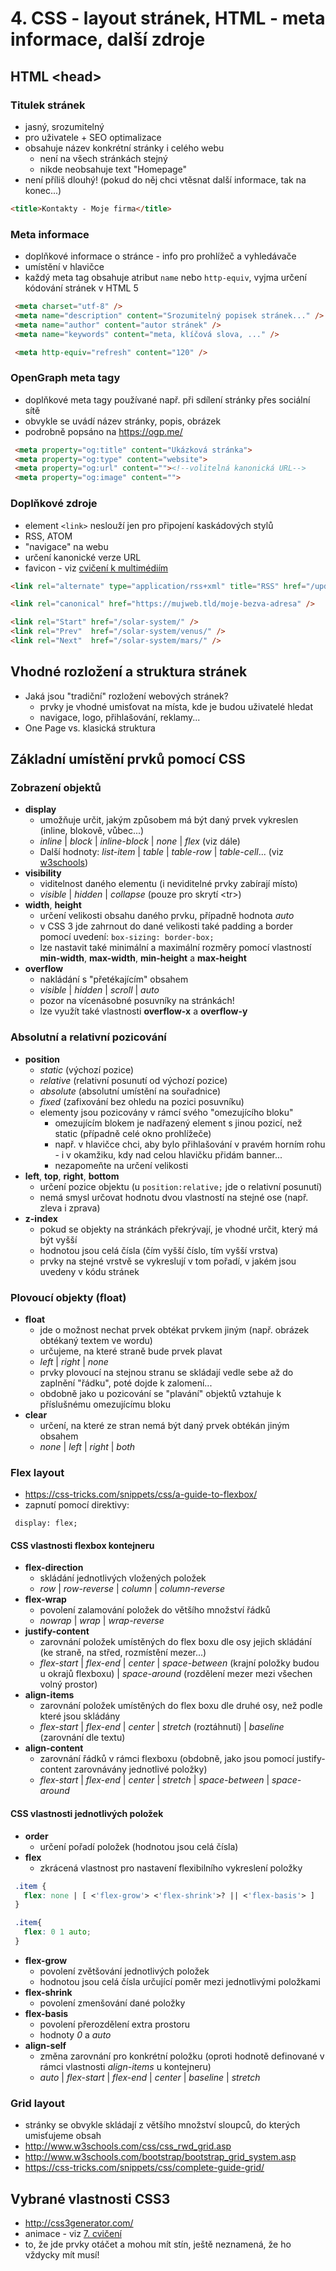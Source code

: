 # 4. CSS - layout stránek, HTML - meta informace, další zdroje

## HTML &lt;head&gt;
### Titulek stránek
 * jasný, srozumitelný
 * pro uživatele + SEO optimalizace
 * obsahuje název konkrétní stránky i celého webu
    * není na všech stránkách stejný
    * nikde neobsahuje text "Homepage"
 * není příliš dlouhý! (pokud do něj chci vtěsnat další informace, tak na konec...)

```html
<title>Kontakty - Moje firma</title>
```

### Meta informace
 * doplňkové informace o stránce - info pro prohlížeč a vyhledávače
 * umístění v hlavičce
 * každý meta tag obsahuje atribut ```name``` nebo ```http-equiv```, vyjma určení kódování stránek v HTML 5

```html
 <meta charset="utf-8" />
 <meta name="description" content="Srozumitelný popisek stránek..." />
 <meta name="author" content="autor stránek" />
 <meta name="keywords" content="meta, klíčová slova, ..." />

 <meta http-equiv="refresh" content="120" />
```

### OpenGraph meta tagy
 * doplňkové meta tagy používané např. při sdílení stránky přes sociální sítě
 * obvykle se uvádí název stránky, popis, obrázek
 * podrobně popsáno na https://ogp.me/

```html
 <meta property="og:title" content="Ukázková stránka">
 <meta property="og:type" content="website">
 <meta property="og:url" content=""><!--volitelná kanonická URL-->
 <meta property="og:image" content="">
```

### Doplňkové zdroje
 * element ```<link>``` neslouží jen pro připojení kaskádových stylů
 * RSS, ATOM
 * "navigace" na webu
 * určení kanonické verze URL
 * favicon - viz [cvičení k multimédiím](../05-multimedia)

 ```html
 <link rel="alternate" type="application/rss+xml" title="RSS" href="/updates.rdf" />

 <link rel="canonical" href="https://mujweb.tld/moje-bezva-adresa" />

 <link rel="Start" href="/solar-system/" />
 <link rel="Prev"  href="/solar-system/venus/" />
 <link rel="Next"  href="/solar-system/mars/" />
 ```


## Vhodné rozložení a struktura stránek
 * Jaká jsou "tradiční" rozložení webových stránek?
    * prvky je vhodné umisťovat na místa, kde je budou uživatelé hledat
    * navigace, logo, přihlašování, reklamy...
 * One Page vs. klasická struktura

## Základní umístění prvků pomocí CSS

### Zobrazení objektů

 * **display**
    * umožňuje určit, jakým způsobem má být daný prvek vykreslen (inline, blokově, vůbec...)
    * *inline* | *block* | *inline-block* | *none* | *flex* (viz dále)
    * Další hodnoty: *list-item* | *table* | *table-row* | *table-cell*... (viz [w3schools](http://www.w3schools.com/cssref/pr_class_display.asp))
 * **visibility**
    * viditelnost daného elementu (i neviditelné prvky zabírají místo)
    * *visible* | *hidden* | *collapse* (pouze pro skrytí &lt;tr&gt;)
 * **width**, **height**
    * určení velikosti obsahu daného prvku, případně hodnota *auto*
    * v CSS 3 jde zahrnout do dané velikosti také padding a border pomocí uvedení: ```box-sizing: border-box;```
    * lze nastavit také minimální a maximální rozměry pomocí vlastností **min-width**, **max-width**, **min-height** a **max-height**
 * **overflow**
    * nakládání s "přetékajícím" obsahem
    * *visible* | *hidden* | *scroll* | *auto*
    * pozor na vícenásobné posuvníky na stránkách!
    * lze využít také vlastnosti **overflow-x** a **overflow-y**

### Absolutní a relativní pozicování

 * **position**
    * *static* (výchozí pozice)
    * *relative* (relativní posunutí od výchozí pozice)
    * *absolute* (absolutní umístění na souřadnice)
    * *fixed* (zafixování bez ohledu na pozici posuvníku)
    * elementy jsou pozicovány v rámcí svého "omezujícího bloku"
        * omezujícím blokem je nadřazený element s jinou pozicí, než static (případně celé okno prohlížeče)
        * např. v hlavičce chci, aby bylo přihlašování v pravém horním rohu - i v okamžiku, kdy nad celou hlavičku přidám banner...
        * nezapomeňte na určení velikosti
 * **left**, **top**, **right**, **bottom**
    * určení pozice objektu (u ```position:relative;``` jde o relativní posunutí)
    * nemá smysl určovat hodnotu dvou vlastností na stejné ose (např. zleva i zprava)
 * **z-index**
    * pokud se objekty na stránkách překrývají, je vhodné určit, který má být vyšší
    * hodnotou jsou celá čísla (čím vyšší číslo, tím vyšší vrstva)
    * prvky na stejné vrstvě se vykreslují v tom pořadí, v jakém jsou uvedeny v kódu stránek

### Plovoucí objekty (float)

 * **float**
    * jde o možnost nechat prvek obtékat prvkem jiným (např. obrázek obtékaný textem ve wordu)
    * určujeme, na které straně bude prvek plavat
    * *left* | *right* | *none*
    * prvky plovoucí na stejnou stranu se skládají vedle sebe až do zaplnění "řádku", poté dojde k zalomení...
    * obdobně jako u pozicování se "plavání" objektů vztahuje k příslušnému omezujícímu bloku
 * **clear**
    * určení, na které ze stran nemá být daný prvek obtékán jiným obsahem
    * *none* | *left* | *right* | *both*

### Flex layout
 * https://css-tricks.com/snippets/css/a-guide-to-flexbox/
 * zapnutí pomocí direktivy:

 ``` display: flex;```

#### CSS vlastnosti flexbox kontejneru
 * **flex-direction**
    * skládání jednotlivých vložených položek
    * *row* | *row-reverse* | *column* | *column-reverse*
 * **flex-wrap**
    * povolení zalamování položek do většího množství řádků
    * *nowrap* | *wrap* | *wrap-reverse*
 * **justify-content**
    * zarovnání položek umístěných do flex boxu dle osy jejich skládání (ke straně, na střed, rozmístění mezer...)
    * *flex-start* | *flex-end* | *center* | *space-between* (krajní položky budou u okrajů flexboxu) | *space-around* (rozdělení mezer mezi všechen volný prostor)
 * **align-items**
    * zarovnání položek umístěných do flex boxu dle druhé osy, než podle které jsou skládány
    * *flex-start* | *flex-end* | *center* | *stretch* (roztáhnutí) | *baseline* (zarovnání dle textu)
 * **align-content**
    * zarovnání řádků v rámci flexboxu (obdobně, jako jsou pomocí justify-content zarovnávány jednotlivé položky)
    * *flex-start* | *flex-end* | *center* | *stretch* | *space-between* | *space-around*

#### CSS vlastnosti jednotlivých položek
 * **order**
    * určení pořadí položek (hodnotou jsou celá čísla)
 * **flex**
    * zkrácená vlastnost pro nastavení flexibilního vykreslení položky

```css
 .item {
   flex: none | [ <'flex-grow'> <'flex-shrink'>? || <'flex-basis'> ]
 }

 .item{
   flex: 0 1 auto;
 }
```

 * **flex-grow**
    * povolení zvětšování jednotlivých položek
    * hodnotou jsou celá čísla určující poměr mezi jednotlivými položkami
 * **flex-shrink**
    * povolení zmenšování dané položky
 * **flex-basis**
    * povolení přerozdělení extra prostoru
    * hodnoty *0* a *auto*
 * **align-self**
    * změna zarovnání pro konkrétní položku (oproti hodnotě definované v rámci vlastnosti *align-items* u kontejneru)
    * *auto* | *flex-start* | *flex-end* | *center* | *baseline* | *stretch*

### Grid layout
 * stránky se obvykle skládají z většího množství sloupců, do kterých umisťujeme obsah
 * http://www.w3schools.com/css/css_rwd_grid.asp
 * http://www.w3schools.com/bootstrap/bootstrap_grid_system.asp
 * https://css-tricks.com/snippets/css/complete-guide-grid/

## Vybrané vlastnosti CSS3
 * http://css3generator.com/
 * animace - viz [7. cvičení](../07-pokrocile-techniky)
 * to, že jde prvky otáčet a mohou mít stín, ještě neznamená, že ho vždycky mít musí!


